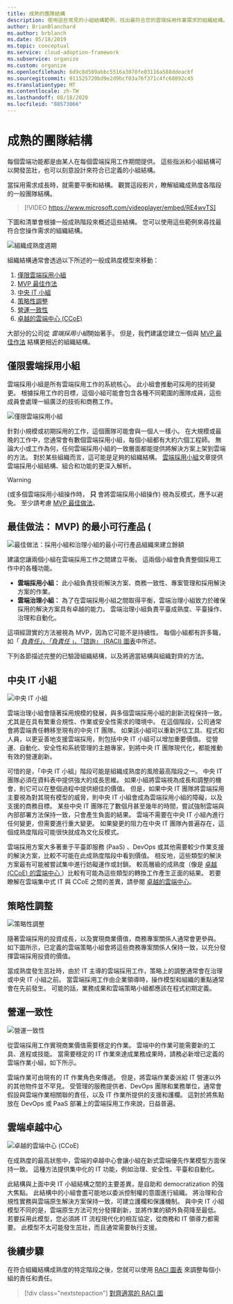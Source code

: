 ```yaml
---
title: 成熟的團隊結構
description: 使用這些常見的小組結構範例，找出最符合您的雲端採用作業需求的組織結構。
author: BrianBlanchard
ms.author: brblanch
ms.date: 05/18/2019
ms.topic: conceptual
ms.service: cloud-adoption-framework
ms.subservice: organize
ms.custom: organize
ms.openlocfilehash: 6d9c8d509abbc5516a3070fe03116a588ddeacbf
ms.sourcegitcommit: 011525720bd9e2d9bcf03a76f371c4fc68092c45
ms.translationtype: MT
ms.contentlocale: zh-TW
ms.lasthandoff: 08/18/2020
ms.locfileid: "88573066"
---
```

<!-- cSpell:ignore ccoe -->

# <a name="mature-team-structures"></a>成熟的團隊結構

每個雲端功能都是由某人在每個雲端採用工作期間提供。 這些指派和小組結構可以開發茁壯，也可以刻意設計來符合已定義的小組結構。

當採用需求成長時，就需要平衡和結構。 觀賞這段影片，瞭解組織成熟度各階段的一般團隊結構。

<!-- markdownlint-disable MD034 -->

> [!VIDEO https://www.microsoft.com/videoplayer/embed/RE4wvTS]

<!-- markdownlint-enable MD034 -->

下圖和清單會根據一般成熟階段來概述這些結構。 您可以使用這些範例來尋找最符合您操作需求的組織結構。

![組織成熟度週期](../_images/ready/org-ready-maturity.png)

組織結構通常會透過以下所述的一般成熟度模型來移動：

1. [僅限雲端採用小組](#cloud-adoption-team-only)
2. [MVP 最佳作法](#best-practice-minimum-viable-product-mvp)
3. [中央 IT 小組](#central-it-team)
4. [策略性調整](#strategic-alignment)
5. [營運一致性](#operational-alignment)
6. [卓越的雲端中心 (CCoE) ](#cloud-center-of-excellence)

大部分的公司從 *雲端採用小組*開始著手。 但是，我們建議您建立一個與 [MVP 最佳作法](#best-practice-minimum-viable-product-mvp) 結構更相近的組織結構。

## <a name="cloud-adoption-team-only"></a>僅限雲端採用小組

雲端採用小組是所有雲端採用工作的系統核心。 此小組會推動可採用的技術變更。 根據採用工作的目標，這個小組可能會包含各種不同範圍的團隊成員，這些成員會處理一組廣泛的技術和商務工作。

![僅限雲端採用小組](../_images/ready/org-ready-adoption-only.png)

針對小規模或初期採用的工作，這個團隊可能會與一個人一樣小。 在大規模或最晚的工作中，您通常會有數個雲端採用小組，每個小組都有大約六個工程師。 無論大小或工作為何，任何雲端採用小組的一致層面都能提供將解決方案上架到雲端的方法。 對於某些組織而言，這可能是足夠的組織結構。 [雲端採用小組](./cloud-adoption.md)文章提供雲端採用小組結構、組合和功能的更深入解析。

> [!WARNING]
>  (或多個雲端採用小組操作時， **只** 會將雲端採用小組操作) 視為反模式，應予以避免。 至少請考慮 [MVP 最佳做法](#best-practice-minimum-viable-product-mvp)。

## <a name="best-practice-minimum-viable-product-mvp"></a>最佳做法： MVP) 的最小可行產品 (

![最佳做法：採用小組和治理小組的最小可行產品組織來建立餘額](../_images/ready/org-ready-best-practice.png)

建議您讓兩個小組在雲端採用工作之間建立平衡。 這兩個小組會負責整個採用工作中的各種功能。

- **雲端採用小組：** 此小組負責技術解決方案、商務一致性、專案管理和採用解決方案的作業。
- **雲端治理小組：** 為了在雲端採用小組之間取得平衡，雲端治理小組致力於確保採用的解決方案具有卓越的能力。 雲端治理小組負責平臺成熟度、平臺操作、治理和自動化。

這項經證實的方法被視為 MVP，因為它可能不是持續性。 每個小組都有許多職，如「 [*負責任」、「負責任* 」、「諮詢」 (RACI) 圖表](./raci-alignment.md)中所述。

下列各節描述完整的已驗證組織結構，以及將適當結構與組織對齊的方法。

## <a name="central-it-team"></a>中央 IT 小組

![中央 IT 小組](../_images/ready/org-ready-central-it.png)

雲端治理小組會隨著採用規模的發展，與多個雲端採用小組的創新流程保持一致。 尤其是在具有繁重合規性、作業或安全性需求的環境中。 在這個階段，公司通常會將雲端責任轉移至現有的中央 IT 團隊。 如果該小組可以重新評估工具、程式和人員，以更妥善地支援雲端採用，則包括中央 IT 小組可以增加重要價值。 從營運、自動化、安全性和系統管理的主題專家，到將中央 IT 團隊現代化，都能推動有效的營運創新。

可惜的是，「中央 IT 小組」階段可能是組織成熟度的風險最高階段之一。 中央 IT 團隊必須在資料表中提供強大的成長思維。 如果小組將雲端視為成長和調整的機會，則它可以在整個過程中提供絕佳的價值。 但是，如果中央 IT 團隊將雲端採用主要視為對其現有模型的威脅，則中央 IT 小組會成為雲端採用小組的障礙，以及支援的商務目標。 某些中央 IT 團隊花了數個月甚至幾年的時間，嘗試強制雲端與內部部署方法保持一致，只會產生負面的結果。 雲端不需要在中央 IT 小組內進行任何變更，但需要進行重大變更。 如果變更的阻力在中央 IT 團隊內普遍存在，這個成熟度階段可能很快就成為文化反模式。

雲端採用方案大多著重于平臺即服務 (PaaS) 、DevOps 或其他需要較少作業支援的解決方案，比較不可能在此成熟度階段中看到價值。 相反地，這些類型的解決方案最有可能被嘗試集中進行妨礙運作或封鎖。 較高層級的成熟度（像是 [卓越 (CCoE) 的雲端中心 ](#cloud-center-of-excellence)）比較有可能為這些類型的轉換工作產生正面的結果。 若要瞭解在雲端集中式 IT 與 CCoE 之間的差異，請參閱 [卓越的雲端中心](./cloud-center-of-excellence.md)。

## <a name="strategic-alignment"></a>策略性調整

![策略性調整](../_images/ready/org-ready-strategy-aligned.png)

隨著雲端採用的投資成長，以及實現商業價值，商務專案關係人通常會更參與。 如下圖所示，已定義的雲端策略小組會將這些商務專案關係人保持一致，以充分發揮雲端採用投資的價值。

當成熟度發生茁壯時，由於 IT 主導的雲端採用工作，策略上的調整通常會在治理或中央 IT 小組之前。 當雲端採用工作由企業領導時，操作模型和組織的重點通常會在先前發生。 可能的話，業務成果和雲端策略小組都應該在程式初期定義。

## <a name="operational-alignment"></a>營運一致性

![營運一致性](../_images/ready/org-ready-operations-aligned.png)

從雲端採用工作實現商業價值需要穩定的作業。 雲端中的作業可能需要新的工具、進程或技能。 當需要穩定的 IT 作業來達成業務成果時，請務必新增已定義的雲端作業小組，如下所示。

雲端作業可由現有的 IT 作業角色來傳遞。 但是，將雲端作業委派給 IT 營運以外的其他物件並不罕見。 受管理的服務提供者、DevOps 團隊和業務單位，通常會假設與雲端作業相關聯的責任，以及 IT 作業所提供的支援和護欄。 這對於將焦點放在 DevOps 或 PaaS 部署上的雲端採用工作來說，日益普遍。

## <a name="cloud-center-of-excellence"></a>雲端卓越中心

![卓越的雲端中心 (CCoE) ](../_images/ready/org-ready-ccoe.png)

在成熟度的最高狀態中，雲端的卓越中心會讓小組在新式雲端優先作業模型方面保持一致。 這種方法提供集中化的 IT 功能，例如治理、安全性、平臺和自動化。

此結構與上面中央 IT 小組結構之間的主要差異，是自助和 democratization 的強大焦點。 此結構中的小組會盡可能地以委派控制權的意圖進行組織。 將治理和合規性實務與雲端原生解決方案保持一致，可建立護欄和保護機制。 與中央 IT 小組模型不同的是，雲端原生方法可充分發揮創新，並將作業的額外負荷降至最低。 若要採用此模型，您必須將 IT 流程現代化的相互協定，從商務和 IT 領導力都需要。 此模型不太可能發生茁壯，而且通常需要執行支援。

## <a name="next-steps"></a>後續步驟

在符合組織結構成熟度的特定階段之後，您就可以使用 [RACI 圖表](./raci-alignment.md) 來調整每個小組的責任和責任。

> [!div class="nextstepaction"]
> [對齊適當的 RACI 圖](./raci-alignment.md)
